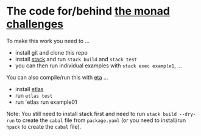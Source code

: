 # The code for/behind [the monad challenges](http://mightybyte.github.io/monad-challenges)

To make this work you need to ...

* install git and clone this repo
* install [stack]() and run `stack build` and `stack test`
* you can then run individual examples with `stack exec example1`, ...

You can also compile/run this with [eta](https://eta-lang.org/) ...

* install [etlas](https://github.com/typelead/etlas)
* run `etlas test`
* run `etlas run example01

Note: You still need to install stack first and need to run `stack build --dry-run` to create the `cabal` file from `package.yaml` (or you need to install/run `hpack` to create the `cabal` file).